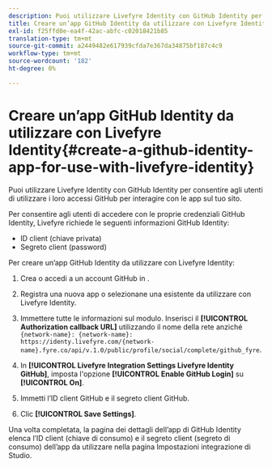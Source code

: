 ```yaml
---
description: Puoi utilizzare Livefyre Identity con GitHub Identity per consentire agli utenti di utilizzare i loro accessi GitHub per interagire con le app sul tuo sito.
title: Creare un’app GitHub Identity da utilizzare con Livefyre Identity
exl-id: f25ffd0e-ea4f-42ac-abfc-c02018421b85
translation-type: tm+mt
source-git-commit: a2449482e617939cfda7e367da34875bf187c4c9
workflow-type: tm+mt
source-wordcount: '182'
ht-degree: 0%

---
```


# Creare un’app GitHub Identity da utilizzare con Livefyre Identity{#create-a-github-identity-app-for-use-with-livefyre-identity}

Puoi utilizzare Livefyre Identity con GitHub Identity per consentire agli utenti di utilizzare i loro accessi GitHub per interagire con le app sul tuo sito.

Per consentire agli utenti di accedere con le proprie credenziali GitHub Identity, Livefyre richiede le seguenti informazioni GitHub Identity:

* ID client (chiave privata)
* Segreto client (password)

Per creare un’app GitHub Identity da utilizzare con Livefyre Identity:

1. Crea o accedi a un account GitHub in [](https://github.com/settings/developers).
1. Registra una nuova app o selezionane una esistente da utilizzare con Livefyre Identity.
1. Immettere tutte le informazioni sul modulo. Inserisci il **[!UICONTROL Authorization callback URL]** utilizzando il nome della rete anziché `{network-name}: {network-name}: https://identy.livefyre.com/{network-name}.fyre.co/api/v.1.0/public/profile/social/complete/github_fyre`.

1. In **[!UICONTROL Livefyre Integration Settings Livefyre Identity GitHub]**, imposta l&#39;opzione **[!UICONTROL Enable GitHub Login]** su **[!UICONTROL On]**.

1. Immetti l’ID client GitHub e il segreto client GitHub.
1. Clic **[!UICONTROL Save Settings]**.

Una volta completata, la pagina dei dettagli dell’app di GitHub Identity elenca l’ID client (chiave di consumo) e il segreto client (segreto di consumo) dell’app da utilizzare nella pagina Impostazioni integrazione di Studio.
